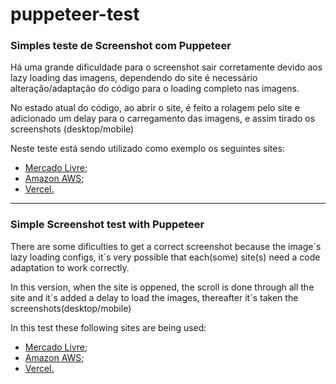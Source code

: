 # puppeteer-test
### Simples teste de Screenshot com Puppeteer

<p>Há uma grande dificuldade para o screenshot sair corretamente devido aos lazy loading das imagens, dependendo do site é necessário alteração/adaptação do código para o loading completo nas imagens.<p>
<p>No estado atual do código, ao abrir o site, é feito a rolagem pelo site e adicionado um delay para o carregamento das imagens, e assim tirado os screenshots (desktop/mobile)<p>

<p>Neste teste está sendo utilizado como exemplo os seguintes sites:<p>
<ul>
  <li><a href="https://www.mercadolivre.com.br">Mercado Livre</a>;</li>
  <li><a href="https://aws.amazon.com/">Amazon AWS</a>;</li>
  <li><a href="https://www.vercel.com">Vercel.</a></li>
</ul>

<hr>

### Simple Screenshot test with Puppeteer
<p> There are some dificulties to get a correct screenshot because the image´s lazy loading configs, it´s very possible that each(some) site(s) need a code adaptation to work correctly.
<p> In this version, when the site is oppened, the scroll is done through all the site and it´s added a delay to load the images, thereafter it´s taken the screenshots(desktop/mobile)</p>

<p>In this test these following sites are being used:</p>
<ul>
  <li><a href="https://www.mercadolivre.com.br">Mercado Livre</a>;</li>
  <li><a href="https://aws.amazon.com/">Amazon AWS</a>;</li>
  <li><a href="https://www.vercel.com">Vercel.</a></li>
</ul>
